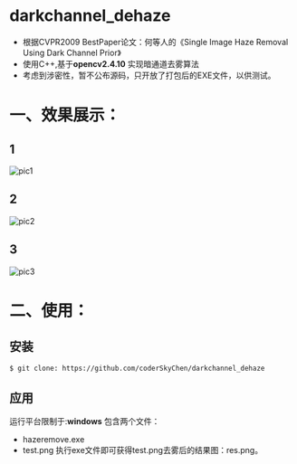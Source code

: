 # darkchannel_dehaze
- 根据CVPR2009 BestPaper论文：何等人的《Single Image Haze Removal Using Dark Channel Prior》 
- 使用C++,基于**opencv2.4.10** 实现暗通道去雾算法 
- 考虑到涉密性，暂不公布源码，只开放了打包后的EXE文件，以供测试。

# 一、效果展示：
## 1

![pic1](http://img.my.csdn.net/uploads/201612/17/1481971869_6910.png)
## 2

![pic2](http://img.my.csdn.net/uploads/201612/17/1481971870_7135.png)
## 3

![pic3](http://img.my.csdn.net/uploads/201612/17/1481971869_6910.png)

# 二、使用：
## 安装
`$ git clone: https://github.com/coderSkyChen/darkchannel_dehaze`
## 应用
运行平台限制于:**windows**
包含两个文件：
- hazeremove.exe
- test.png
执行exe文件即可获得test.png去雾后的结果图：res.png。
